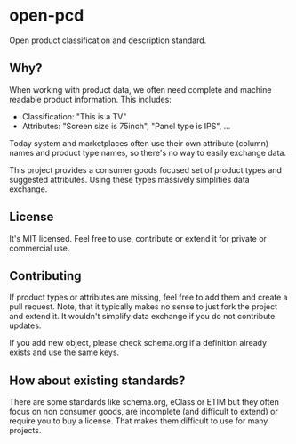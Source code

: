 # open-pcd

Open product classification and description standard.

## Why?

When working with product data, we often need complete and machine readable product information. This includes:

* Classification: "This is a TV"
* Attributes: "Screen size is 75inch", "Panel type is IPS", ...

Today system and marketplaces often use their own attribute (column) names and product type names, so there's no way to easily exchange data.

This project provides a consumer goods focused set of product types and suggested attributes. Using these types massively simplifies data exchange.

## License

It's MIT licensed. Feel free to use, contribute or extend it for private or commercial use.

## Contributing

If product types or attributes are missing, feel free to add them and create a pull request. Note, that it typically makes no sense
to just fork the project and extend it. It wouldn't simplify data exchange if you do not contribute updates.

If you add new object, please check schema.org if a definition already exists and use the same keys.

## How about existing standards?

There are some standards like schema.org, eClass or ETIM but they often focus on non consumer goods, are incomplete (and difficult to extend)
or require you to buy a license. That makes them difficult to use for many projects.

